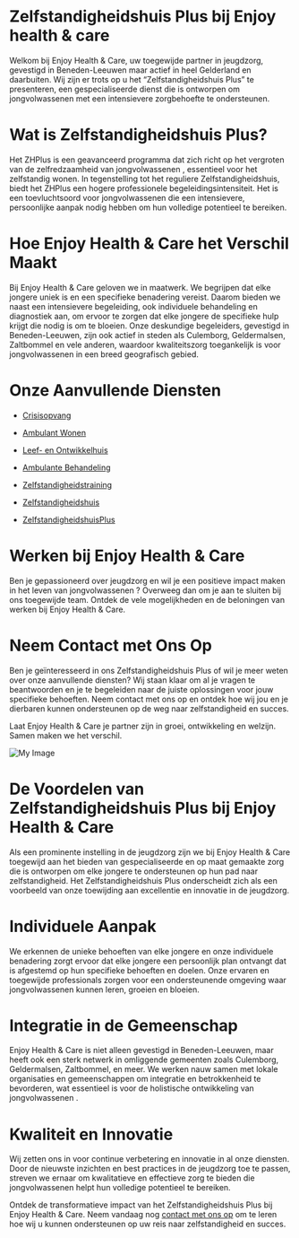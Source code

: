 # Zelfstandigheidshuis Plus bij Enjoy health & care

Welkom bij Enjoy Health & Care, uw toegewijde partner in jeugdzorg, gevestigd in Beneden-Leeuwen maar actief in heel Gelderland en daarbuiten. Wij zijn er trots op u het “Zelfstandigheidshuis Plus” te presenteren, een gespecialiseerde dienst die is ontworpen om jongvolwassenen  met een intensievere zorgbehoefte te ondersteunen.

# Wat is Zelfstandigheidshuis Plus?

Het ZHPlus is een geavanceerd programma dat zich richt op het vergroten van de zelfredzaamheid van jongvolwassenen , essentieel voor het zelfstandig wonen. In tegenstelling tot het reguliere Zelfstandigheidshuis, biedt het ZHPlus een hogere professionele begeleidingsintensiteit. Het is een toevluchtsoord voor jongvolwassenen  die een intensievere, persoonlijke aanpak nodig hebben om hun volledige potentieel te bereiken.

# Hoe Enjoy Health & Care het Verschil Maakt
Bij Enjoy Health & Care geloven we in maatwerk. We begrijpen dat elke jongere uniek is en een specifieke benadering vereist. Daarom bieden we naast een intensievere begeleiding, ook individuele behandeling en diagnostiek aan, om ervoor te zorgen dat elke jongere de specifieke hulp krijgt die nodig is om te bloeien. Onze deskundige begeleiders, gevestigd in Beneden-Leeuwen, zijn ook actief in steden als Culemborg, Geldermalsen, Zaltbommel en vele anderen, waardoor kwaliteitszorg toegankelijk is voor jongvolwassenen  in een breed geografisch gebied.

# Onze Aanvullende Diensten

- [Crisisopvang](/services/Diagnostiek)

- [Ambulant Wonen](/services/Ambulante%20Behandeling)

- [Leef- en Ontwikkelhuis]()

- [Ambulante Behandeling]()

- [Zelfstandigheidstraining](/services/Zelfstandigheidstraining%20(Kamertraining))

- [Zelfstandigheidshuis]()

- [ZelfstandigheidshuisPlus](/services/ZelfstandigheidshuisPlus)


# Werken bij Enjoy Health & Care


Ben je gepassioneerd over jeugdzorg en wil je een positieve impact maken in het leven van jongvolwassenen ? Overweeg dan om je aan te sluiten bij ons toegewijde team. Ontdek de vele mogelijkheden en de beloningen van werken bij Enjoy Health & Care.

# Neem Contact met Ons Op


Ben je geïnteresseerd in ons Zelfstandigheidshuis Plus of wil je meer weten over onze aanvullende diensten? Wij staan klaar om al je vragen te beantwoorden en je te begeleiden naar de juiste oplossingen voor jouw specifieke behoeften. Neem contact met ons op en ontdek hoe wij jou en je dierbaren kunnen ondersteunen op de weg naar zelfstandigheid en succes.

Laat Enjoy Health & Care je partner zijn in groei, ontwikkeling en welzijn. Samen maken we het verschil.

![My Image](/images/services/Zelfstandigheidshuis-Plus.webp)

# De Voordelen van Zelfstandigheidshuis Plus bij Enjoy Health & Care

Als een prominente instelling in de jeugdzorg zijn we bij Enjoy Health & Care toegewijd aan het bieden van gespecialiseerde en op maat gemaakte zorg die is ontworpen om elke jongere te ondersteunen op hun pad naar zelfstandigheid. Het Zelfstandigheidshuis Plus onderscheidt zich als een voorbeeld van onze toewijding aan excellentie en innovatie in de jeugdzorg.

# Individuele Aanpak

We erkennen de unieke behoeften van elke jongere en onze individuele benadering zorgt ervoor dat elke jongere een persoonlijk plan ontvangt dat is afgestemd op hun specifieke behoeften en doelen. Onze ervaren en toegewijde professionals zorgen voor een ondersteunende omgeving waar jongvolwassenen  kunnen leren, groeien en bloeien.

# Integratie in de Gemeenschap

Enjoy Health & Care is niet alleen gevestigd in Beneden-Leeuwen, maar heeft ook een sterk netwerk in omliggende gemeenten zoals Culemborg, Geldermalsen, Zaltbommel, en meer. We werken nauw samen met lokale organisaties en gemeenschappen om integratie en betrokkenheid te bevorderen, wat essentieel is voor de holistische ontwikkeling van jongvolwassenen .

# Kwaliteit en Innovatie
Wij zetten ons in voor continue verbetering en innovatie in al onze diensten. Door de nieuwste inzichten en best practices in de jeugdzorg toe te passen, streven we ernaar om kwalitatieve en effectieve zorg te bieden die jongvolwassenen  helpt hun volledige potentieel te bereiken.

Ontdek de transformatieve impact van het Zelfstandigheidshuis Plus bij Enjoy Health & Care. Neem vandaag nog [contact met ons op]() om te leren hoe wij u kunnen ondersteunen op uw reis naar zelfstandigheid en succes.